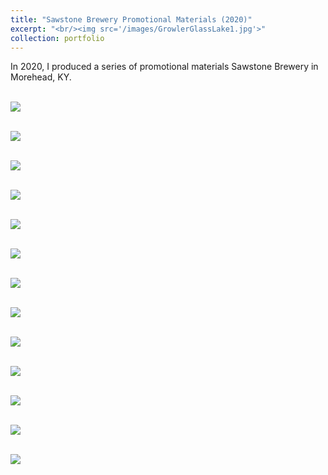 ```yaml
---
title: "Sawstone Brewery Promotional Materials (2020)"
excerpt: "<br/><img src='/images/GrowlerGlassLake1.jpg'>"
collection: portfolio
---
```


In 2020, I produced a series of promotional materials Sawstone Brewery in Morehead, KY. 

<br/><img src='/images/1_Beer.jpg'>

<br/><img src='/images/6_Beer.jpg'>

<br/><img src='/images/8_Beer.jpg'>

<br/><img src='/images/11_Beer.jpg'>

<br/><img src='/images/ValsSaison_Beer.jpg'>

<br/><img src='/images/CamperOnTable.jpg'>

<br/><img src='/images/Crowler2.jpg'>

<br/><img src='/images/FlatbillOnBar.jpg'>

<br/><img src='/images/Glass1.jpg'>

<br/><img src='/images/Grey.jpg'>

<br/><img src='/images/GrowlerGlassLake1.jpg'>

<br/><img src='/images/GrowlerMushrooms1.jpg'>

<br/><img src='/images/TruckerNich.jpg'>